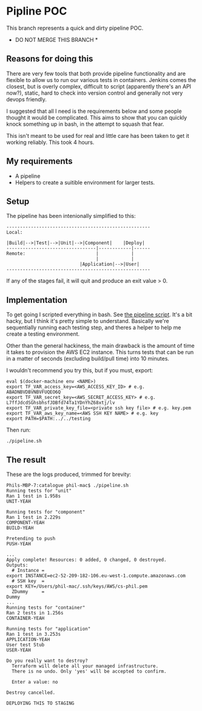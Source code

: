# Pipline POC

This branch represents a quick and dirty pipeline POC.

* DO NOT MERGE THIS BRANCH *

## Reasons for doing this

There are very few tools that both provide pipeline functionality and are flexible to allow us to run our various tests in containers. Jenkins comes the closest, but is overly complex, difficult to script (apparently there's an API now?), static, hard to check into version control and generally not very devops friendly.

I suggested that all I need is the requirements below and some people thought it would be complicated. This aims to show that you can quickly knock something up in bash, in the attempt to squash that fear.

This isn't meant to be used for real and little care has been taken to get it working reliably. This took 4 hours.

## My requirements
- A pipeline
- Helpers to create a suitible environment for larger tests.

## Setup
The pipeline has been intenionally simplified to this:

```
-----------------------------------------------------
Local: 

|Build|-->|Test|-->|Unit|-->|Component|    |Deploy|
---------------------------------|------------|------
Remote:                          |            |
                                 |            |
                           |Application|-->|User|
-----------------------------------------------------
```

If any of the stages fail, it will quit and produce an exit value > 0.

## Implementation
To get going I scripted everything in bash. See [the pipeline script](./pipline.sh). It's a bit hacky, but I think it's pretty simple to understand. Basically we're sequentially running each testing step, and theres a helper to help me create a testing environment.
 
Other than the general hackiness, the main drawback is the amount of time it takes to provision the AWS EC2 instance. This turns tests that can be run in a matter of seconds (excluding build/pull time) into 10 minutes.

I wouldn't recommend you try this, but if you must, export:

```
eval $(docker-machine env <NAME>)
export TF_VAR_access_key=<AWS_ACCESS_KEY_ID> # e.g. ABADNBVDBVNBVFUQEO6Q
export TF_VAR_secret_key=<AWS_SECRET_ACCESS_KEY> # e.g. L7ffJdcdSGhsbhsfJDBfd74Ta1YDnYhZ68xtj/lv
export TF_VAR_private_key_file=<private ssh key file> # e.g. key.pem
export TF_VAR_aws_key_name=<AWS SSH KEY NAME> # e.g. key
export PATH=$PATH:../../testing
```

Then run:
```
./pipeline.sh
```

## The result

These are the logs produced, trimmed for brevity:

```
Phils-MBP-7:catalogue phil-mac$ ./pipeline.sh
Running tests for "unit"
Ran 1 test in 1.958s
UNIT-YEAH

Running tests for "component"
Ran 1 test in 2.229s
COMPONENT-YEAH
BUILD-YEAH

Pretending to push
PUSH-YEAH

...
Apply complete! Resources: 0 added, 0 changed, 0 destroyed.
Outputs:
  # Instance = 
export INSTANCE=ec2-52-209-182-106.eu-west-1.compute.amazonaws.com
  # SSH key  = 
export KEY=/Users/phil-mac/.ssh/keys/AWS/cs-phil.pem
  ZDummy     = 
Dummy
...
Running tests for "container"
Ran 2 tests in 1.256s
CONTAINER-YEAH

Running tests for "application"
Ran 1 test in 3.253s
APPLICATION-YEAH
User test Stub
USER-YEAH

Do you really want to destroy?
  Terraform will delete all your managed infrastructure.
  There is no undo. Only 'yes' will be accepted to confirm.

  Enter a value: no

Destroy cancelled.

DEPLOYING THIS TO STAGING
```
